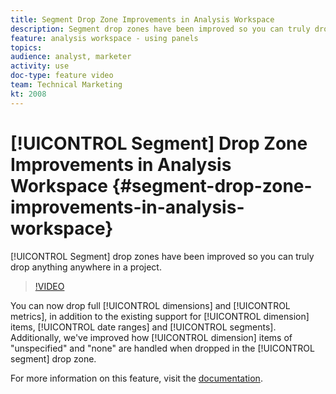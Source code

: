 ```yaml
---
title: Segment Drop Zone Improvements in Analysis Workspace
description: Segment drop zones have been improved so you can truly drop anything anywhere in a project.
feature: analysis workspace - using panels
topics: 
audience: analyst, marketer
activity: use
doc-type: feature video
team: Technical Marketing
kt: 2008
---
```


# [!UICONTROL Segment] Drop Zone Improvements in Analysis Workspace {#segment-drop-zone-improvements-in-analysis-workspace}

[!UICONTROL Segment] drop zones have been improved so you can truly drop anything anywhere in a project.

>[!VIDEO](https://video.tv.adobe.com/v/24036/?quality=12)

You can now drop full [!UICONTROL dimensions] and [!UICONTROL metrics], in addition to the existing support for [!UICONTROL dimension] items, [!UICONTROL date ranges] and [!UICONTROL segments]. Additionally, we've improved how [!UICONTROL dimension] items of "unspecified" and "none" are handled when dropped in the [!UICONTROL segment] drop zone.

For more information on this feature, visit the [documentation](https://marketing.adobe.com/resources/help/en_US/analytics/analysis-workspace/t_freeform-project-segment.html).
